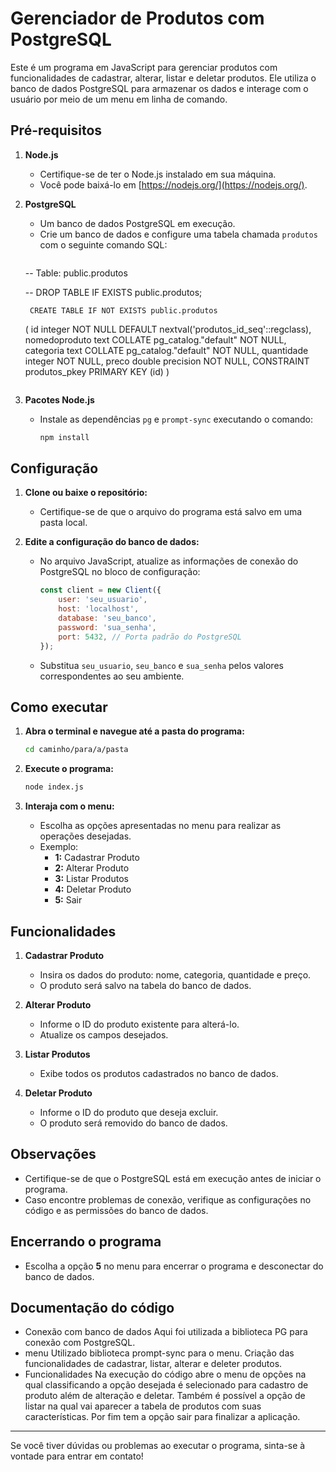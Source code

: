 # Gerenciador de Produtos com PostgreSQL

Este é um programa em JavaScript para gerenciar produtos com funcionalidades de cadastrar, alterar, listar e deletar produtos. Ele utiliza o banco de dados PostgreSQL para armazenar os dados e interage com o usuário por meio de um menu em linha de comando.

## Pré-requisitos

1. **Node.js**
   - Certifique-se de ter o Node.js instalado em sua máquina.
   - Você pode baixá-lo em [https://nodejs.org/](https://nodejs.org/).

2. **PostgreSQL**
   - Um banco de dados PostgreSQL em execução.
   - Crie um banco de dados e configure uma tabela chamada `produtos` com o seguinte comando SQL:
     ```sql
    -- Table: public.produtos

    -- DROP TABLE IF EXISTS public.produtos;

        CREATE TABLE IF NOT EXISTS public.produtos
    (
        id integer NOT NULL DEFAULT nextval('produtos_id_seq'::regclass),
        nomedoproduto text COLLATE pg_catalog."default" NOT NULL,
        categoria text COLLATE pg_catalog."default" NOT NULL,
        quantidade integer NOT NULL,
        preco double precision NOT NULL,
        CONSTRAINT produtos_pkey PRIMARY KEY (id)
    )

     ```

3. **Pacotes Node.js**
   - Instale as dependências `pg` e `prompt-sync` executando o comando:
     ```bash
     npm install
     ```

## Configuração

1. **Clone ou baixe o repositório:**
   - Certifique-se de que o arquivo do programa está salvo em uma pasta local.

2. **Edite a configuração do banco de dados:**
   - No arquivo JavaScript, atualize as informações de conexão do PostgreSQL no bloco de configuração:
     ```javascript
     const client = new Client({
         user: 'seu_usuario',
         host: 'localhost',
         database: 'seu_banco',
         password: 'sua_senha',
         port: 5432, // Porta padrão do PostgreSQL
     });
     ```
   - Substitua `seu_usuario`, `seu_banco` e `sua_senha` pelos valores correspondentes ao seu ambiente.

## Como executar

1. **Abra o terminal e navegue até a pasta do programa:**
   ```bash
   cd caminho/para/a/pasta
   ```

2. **Execute o programa:**
   ```bash
   node index.js
   ```


3. **Interaja com o menu:**
   - Escolha as opções apresentadas no menu para realizar as operações desejadas.
   - Exemplo:
     - **1:** Cadastrar Produto
     - **2:** Alterar Produto
     - **3:** Listar Produtos
     - **4:** Deletar Produto
     - **5:** Sair

## Funcionalidades

1. **Cadastrar Produto**
   - Insira os dados do produto: nome, categoria, quantidade e preço.
   - O produto será salvo na tabela do banco de dados.

2. **Alterar Produto**
   - Informe o ID do produto existente para alterá-lo.
   - Atualize os campos desejados.

3. **Listar Produtos**
   - Exibe todos os produtos cadastrados no banco de dados.

4. **Deletar Produto**
   - Informe o ID do produto que deseja excluir.
   - O produto será removido do banco de dados.

## Observações

- Certifique-se de que o PostgreSQL está em execução antes de iniciar o programa.
- Caso encontre problemas de conexão, verifique as configurações no código e as permissões do banco de dados.

## Encerrando o programa

- Escolha a opção **5** no menu para encerrar o programa e desconectar do banco de dados.

## Documentação do código
- Conexão com banco de dados
Aqui foi utilizada a biblioteca PG para conexão com PostgreSQL.
- menu
Utilizado biblioteca prompt-sync para o menu.
Criação das funcionalidades de cadastrar, listar, alterar e deleter produtos.
- Funcionalidades
Na execução do código abre o menu de opções na qual classificando a opção desejada é selecionado para cadastro de produto além de alteração e deletar. Também é possível a opção de listar na qual vai aparecer a tabela de produtos com suas características. Por fim tem a opção sair para finalizar a aplicação.
---

Se você tiver dúvidas ou problemas ao executar o programa, sinta-se à vontade para entrar em contato!

